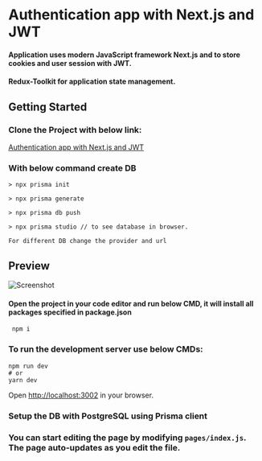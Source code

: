 # Authentication app with Next.js and JWT
#### Application uses modern JavaScript framework Next.js and to store cookies and user session with JWT.
#### Redux-Toolkit for application state management.

## Getting Started
### Clone the Project with below link:
[Authentication app with Next.js and JWT](https://github.com/shivau1208/Authentication-_with_Next.js.git)

### With below command create DB
```
> npx prisma init

> npx prisma generate

> npx prisma db push

> npx prisma studio // to see database in browser.

For different DB change the provider and url 
```
## Preview
![Screenshot](https://github.com/shivau1208/Authentication-_with_Next.js/assets/102743170/8d0db04c-cc71-4f41-a650-b03ec5c7f467)

#### Open the project in your code editor and run below CMD, it will install all packages specified in package.json
```
 npm i
```


### To run the development server use below CMDs:

```
npm run dev
# or
yarn dev
```

Open [http://localhost:3002](http://localhost:3002) in your browser.

### Setup the DB with PostgreSQL using Prisma client

### You can start editing the page by modifying `pages/index.js`. The page auto-updates as you edit the file.

